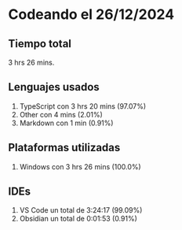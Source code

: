 # Codeando el 26/12/2024

## Tiempo total
3 hrs 26 mins.

## Lenguajes usados
1. TypeScript con 3 hrs 20 mins (97.07%)
1. Other con 4 mins (2.01%)
1. Markdown con 1 min (0.91%)

## Plataformas utilizadas
1. Windows con 3 hrs 26 mins (100.0%)

## IDEs
1. VS Code un total de 3:24:17 (99.09%)
1. Obsidian un total de 0:01:53 (0.91%)
